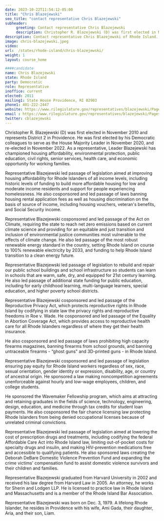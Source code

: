 ```yaml
---
date: 2023-10-22T11:54:12-05:00
title: "Chris Blazejewski"
seo_title: "contact representative Chris Blazejewski"
subheader:
     greeting: Contact representative Chris Blazejewski
     description: Christopher R. Blazejewski (D) was first elected in November 2010 and represents District 2 in Providence. He was first elected by his Democratic colleagues to serve as the House Majority Leader in November 2020, and re-elected in November 2022.
description: Contact representative Chris Blazejewski of Rhode Island. Contact information for Chris Blazejewski includes email address, phone number, and mailing address.
image: chris-blazejewski.jpeg
video:
url:  /states/rhode-island/chris-blazejewski/
weight: 1
layout: course_home

####candidate
name: Chris Blazejewski
state: Rhode Island
party: Democratic
role: Representative
inoffice: current
elected: 2011
mailing1: State House Providence, RI 02903
phone1: 401-222-2447
website: https://www.rilegislature.gov/representatives/blazejewski/Pages/Biography.aspx/
email : https://www.rilegislature.gov/representatives/blazejewski/Pages/Biography.aspx/
twitter: cblazejewski
---
```


Christopher R. Blazejewski (D) was first elected in November 2010 and represents District 2 in Providence. He was first elected by his Democratic colleagues to serve as the House Majority Leader in November 2020, and re-elected in November 2022. As a representative, Leader Blazejewski has championed housing affordability, environmental protection, public education, civil rights, senior services, health care, and economic opportunity for working families.

Representative Blazejewski led passage of legislation aimed at improving housing affordability for Rhode Islanders of all income levels, including historic levels of funding to build more affordable housing for low and moderate income residents and support for people experiencing homelessness.  He also cosponsored and led passage of laws banning housing rental application fees as well as housing discrimination on the basis of source of income, including housing vouchers, veteran's benefits, and Social Security income.

Representative Blazejewski cosponsored and led passage of the Act on Climate, requiring the state to reach net zero emissions based on current climate science and providing for an equitable and just transition and inclusion of environmental justice communities most vulnerable to the effects of climate change.  He also led passage of the most robust renewable energy standard in the country, setting Rhode Island on course to 100% renewable electricity by 2033, and funding to help Rhode Island transition to a clean energy future.

Representative Blazejewski led passage of legislation to rebuild and repair our public school buildings and school infrastructure so students can learn in schools that are warm, safe, dry, and equipped for 21st century learning.  He also led passage of additional state funding for public education, including for early childhood learning, multi-language learners, special education, and higher poverty school districts.

Representative Blazejewski cosponsored and led passage of the Reproductive Privacy Act, which protects reproductive rights in Rhode Island by codifying in state law the privacy rights and reproductive freedoms in Roe v. Wade. He cosponsored and led passage of the Equality in Abortion Coverage Act, which provides access to reproductive health care for all Rhode Islanders regardless of where they get their health insurance.

He also cosponsored and led passage of laws prohibiting high capacity firearms magazines, banning firearms from school grounds, and banning untraceable firearms - “ghost guns" and 3D-printed guns - in Rhode Island.

Representative Blazejewski cosponsored and led passage of legislation ensuring pay equity for Rhode Island workers regardless of sex, race, sexual orientation, gender identity or expression, disability, age, or country of ancestral origin. He sponsored a law making noncompetition agreements unenforceable against hourly and low-wage employees, children, and college students.

He sponsored the Wavemaker Fellowship program, which aims at attracting and retaining graduates in the fields of science, technology, engineering, design, education, and medicine through tax credits for student loan payments.  He also cosponsored the fair chance licensing law protecting Rhode Islanders from being denied occupational licenses because of unrelated criminal convictions.​​

Representative Blazejewski led passage of legislation aimed at lowering the cost of prescription drugs and treatments, including codifying the federal Affordable Care Act into Rhode Island law, limiting out-of-pocket costs for specialty drugs and insulin, and making HIV-prevention medications free and accessible to qualifying patients. He also sponsored laws creating the Deborah DeBare Domestic Violence Prevention Fund and expanding the crime victims' compensation fund to assist domestic violence survivors and their children and families.

Representative Blazejewski graduated from Harvard University in 2002 and received his law degree from Harvard Law in 2005. An attorney, he works for Sherin and Lodgen LLP. He is licensed to practice law in Rhode Island and Massachusetts and is a member of the Rhode Island Bar Association.

Representative Blazejewski was born on Dec. 3, 1979. A lifelong Rhode Islander, he resides in Providence with his wife, Ami Gada, their daughter, Aria, and their son, Liam. ​
